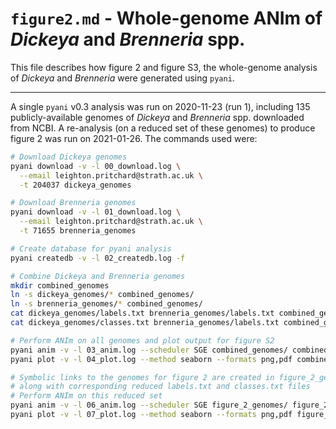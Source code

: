 # `figure2.md` - Whole-genome ANIm of *Dickeya* and *Brenneria* spp.

This file describes how figure 2 and figure S3, the whole-genome analysis of *Dickeya* and *Brenneria* were generated using `pyani`.

--------------------------------

A single `pyani` v0.3 analysis was run on 2020-11-23 (run 1), including 135 publicly-available genomes of *Dickeya* and *Brenneria* spp. downloaded from NCBI. A re-analysis (on a reduced set of these genomes) to produce figure 2 was run on 2021-01-26. The commands used were:

```bash
# Download Dickeya genomes
pyani download -v -l 00_download.log \
  --email leighton.pritchard@strath.ac.uk \
  -t 204037 dickeya_genomes

# Download Brenneria genomes
pyani download -v -l 01_download.log \
  --email leighton.pritchard@strath.ac.uk \
  -t 71655 brenneria_genomes

# Create database for pyani analysis
pyani createdb -v -l 02_createdb.log -f

# Combine Dickeya and Brenneria genomes
mkdir combined_genomes
ln -s dickeya_genomes/* combined_genomes/
ln -s brenneria_genomes/* combined_genomes/
cat dickeya_genomes/labels.txt brenneria_genomes/labels.txt combined_genomes/labels.txt
cat dickeya_genomes/classes.txt brenneria_genomes/labels.txt combined_genomes/classes.txt

# Perform ANIm on all genomes and plot output for figure S2
pyani anim -v -l 03_anim.log --scheduler SGE combined_genomes/ combined_ANIM --name Combined_Dickeya_Brenneria_run_1 --labels combined_genomes/labels.txt --classes combined_genomes/classes.txt
pyani plot -v -l 04_plot.log --method seaborn --formats png,pdf combined_ANIM/ 1

# Symbolic links to the genomes for figure 2 are created in figure_2_genomes/
# along with corresponding reduced labels.txt and classes.txt files
# Perform ANIm on this reduced set
pyani anim -v -l 06_anim.log --scheduler SGE figure_2_genomes/ figure_2_ANIm/ --name figure2_Dickeya --labels figure_2_genomes/labels.txt --classes figure_2_genomes/classes.txt
pyani plot -v -l 07_plot.log --method seaborn --formats png,pdf figure_2_ANIm/ 3
```

